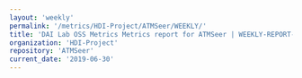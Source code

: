 ```yaml
---
layout: 'weekly'
permalink: '/metrics/HDI-Project/ATMSeer/WEEKLY/'
title: 'DAI Lab OSS Metrics Metrics report for ATMSeer | WEEKLY-REPORT-2019-06-30'
organization: 'HDI-Project'
repository: 'ATMSeer'
current_date: '2019-06-30'
---
```

